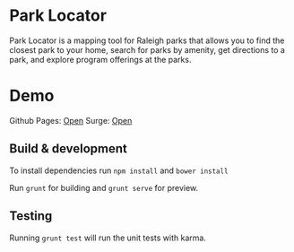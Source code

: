 # Park Locator

Park Locator is a mapping tool for Raleigh parks that allows you to find the closest park to your home, search for parks by amenity, get directions to a park, and explore program offerings at the parks.

# Demo

Github Pages: [Open](https://david-meza.github.io/park-locator/#/)
Surge: [Open](https://park-locator.surge.sh)

## Build & development

To install dependencies run `npm install` and `bower install`

Run `grunt` for building and `grunt serve` for preview.

## Testing

Running `grunt test` will run the unit tests with karma.
